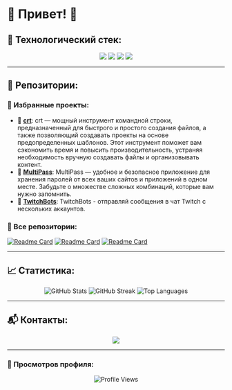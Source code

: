 # 🌟 Привет! 👋

## 🔧 Технологический стек:

<div align="center">
  <img src="https://img.shields.io/badge/-Python-3776AB?style=flat-square&logo=python&logoColor=white" />
  <img src="https://img.shields.io/badge/-C++-00599C?style=flat-square&logo=c%2B%2B&logoColor=white" />
  <img src="https://img.shields.io/badge/-HTML5-E34F26?style=flat-square&logo=html5&logoColor=white" />
  <img src="https://img.shields.io/badge/-CSS3-1572B6?style=flat-square&logo=css3&logoColor=white" />
</div>

---

## 🚀 Репозитории:

### 🌟 Избранные проекты:
- 🔹 [**crt**](https://github.com/feed619/crtfiles): crt — мощный инструмент командной строки, предназначенный для быстрого и простого создания файлов, а также позволяющий создавать проекты на основе предопределенных шаблонов. Этот инструмент поможет вам сэкономить время и повысить производительность, устраняя необходимость вручную создавать файлы и организовывать контент.
- 🔹 [**MultiPass**](https://github.com/feed619/MultiPass): MultiPass — удобное и безопасное приложение для хранения паролей от всех ваших сайтов и приложений в одном месте. Забудьте о множестве сложных комбинаций, которые вам нужно запомнить.
- 🔹 [**TwitchBots**](https://github.com/feed619/TwitchBots): TwitchBots - отправляй сообщения в чат Twitch с нескольких аккаунтов.

### 📂 Все репозитории:
[![Readme Card](https://github-readme-stats.vercel.app/api/pin/?username=feed619&repo=crtfiles&theme=dark)](https://github.com/feed619/crtfiles)
[![Readme Card](https://github-readme-stats.vercel.app/api/pin/?username=feed619&repo=MultiPass&theme=dark)](https://github.com/feed619/MultiPass)
[![Readme Card](https://github-readme-stats.vercel.app/api/pin/?username=feed619&repo=TwitchBots&theme=dark)](https://github.com/feed619/TwitchBots)

---

## 📈 Статистика:

<div align="center">
  <img src="https://github-readme-stats.vercel.app/api?username=feed619&show_icons=true&theme=dark" alt="GitHub Stats" />
  <img src="https://github-readme-streak-stats.herokuapp.com/?user=feed619&theme=dark" alt="GitHub Streak" />
  <img src="https://github-readme-stats.vercel.app/api/top-langs/?username=feed619&layout=compact&theme=dark" alt="Top Languages" />
</div>

---

## 📬 Контакты:

<div align="center">
  <a href="https://t.me/feed619">
    <img src="https://img.shields.io/badge/Telegram-blue?style=for-the-badge&logo=telegram&logoColor=white" />
  </a>
</div>

---

### 👀 Просмотров профиля:

<p align="center">
  <img src="https://komarev.com/ghpvc/?username=feed619&style=for-the-badge&color=brightgreen" alt="Profile Views" />
</p>
